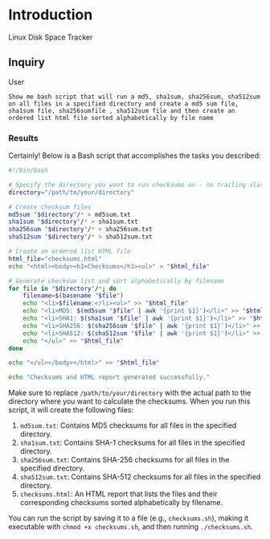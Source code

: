 # Introduction

Linux Disk Space Tracker

## Inquiry

User
```
Show me bash script that will run a md5, sha1sum, sha256sum, sha512sum on all files in a specified directory and create a md5 sum file, sha1sum file, sha256sumfile , sha512sum file and then create an ordered list html file sorted alphabetically by file name
```

### Results

Certainly! Below is a Bash script that accomplishes the tasks you described:

```bash
#!/bin/bash

# Specify the directory you want to run checksums on - no trailing slash at the end of the directory path or else it will mess up with the summary info
directory="/path/to/your/directory"

# Create checksum files
md5sum "$directory"/* > md5sum.txt
sha1sum "$directory"/* > sha1sum.txt
sha256sum "$directory"/* > sha256sum.txt
sha512sum "$directory"/* > sha512sum.txt

# Create an ordered list HTML file
html_file="checksums.html"
echo "<html><body><h1>Checksums</h1><ul>" > "$html_file"

# Generate checksum list and sort alphabetically by filename
for file in "$directory"/*; do
    filename=$(basename "$file")
    echo "<li>$filename:</li><ul>" >> "$html_file"
    echo "<li>MD5: $(md5sum "$file" | awk '{print $1}')</li>" >> "$html_file"
    echo "<li>SHA1: $(sha1sum "$file" | awk '{print $1}')</li>" >> "$html_file"
    echo "<li>SHA256: $(sha256sum "$file" | awk '{print $1}')</li>" >> "$html_file"
    echo "<li>SHA512: $(sha512sum "$file" | awk '{print $1}')</li>" >> "$html_file"
    echo "</ul>" >> "$html_file"
done

echo "</ul></body></html>" >> "$html_file"

echo "Checksums and HTML report generated successfully."
```

Make sure to replace `/path/to/your/directory` with the actual path to the directory where you want to calculate the checksums. When you run this script, it will create the following files:

1. `md5sum.txt`: Contains MD5 checksums for all files in the specified directory.
2. `sha1sum.txt`: Contains SHA-1 checksums for all files in the specified directory.
3. `sha256sum.txt`: Contains SHA-256 checksums for all files in the specified directory.
4. `sha512sum.txt`: Contains SHA-512 checksums for all files in the specified directory.
5. `checksums.html`: An HTML report that lists the files and their corresponding checksums sorted alphabetically by filename.

You can run the script by saving it to a file (e.g., `checksums.sh`), making it executable with `chmod +x checksums.sh`, and then running `./checksums.sh`.
